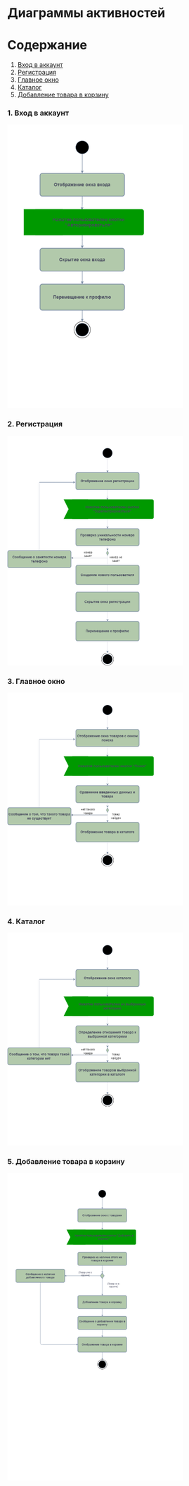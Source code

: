 
# Диаграммы активностей

# Содержание
1. [Вход в аккаунт](#1)
2. [Регистрация](#2)
3. [Главное окно](#3)
4. [Каталог](#4)
5. [Добавление товара в корзину](#5)


### 1. Вход в аккаунт<a name="1"></a>
<img src="https://github.com/F1REX9/lab2project/blob/main/diagrams/images/SignInActivityDiagram.png" alt="Вход в аккаунт" width="400"/>

### 2. Регистрация<a name="2"></a>

<img src="https://github.com/F1REX9/lab2project/blob/main/diagrams/images/RegisterActivityDiagram.png" alt="Регистрация" width="400"/>

### 3. Главное окно<a name="3"></a>

<img src="https://github.com/F1REX9/lab2project/blob/main/diagrams/images/HomePageActivityDiagram.png" alt="Главное окно" width="400"/>

### 4. Каталог<a name="4"></a>

<img src="https://github.com/F1REX9/lab2project/blob/main/diagrams/images/CatalogActivityDiagram.png" alt="Каталог" width="400"/>

### 5. Добавление товара в корзину<a name="5"></a>

<img src="https://github.com/F1REX9/lab2project/blob/main/diagrams/images/AddToCartActivityDiagram.png" alt="Добавление товара в корзину" width="400"/>
